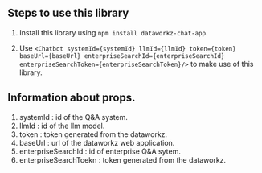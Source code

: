 ## Steps to use this library
1. Install this library using `npm install dataworkz-chat-app`.

2. Use `<Chatbot systemId={systemId} llmId={llmId} token={token} baseUrl={baseUrl} enterpriseSearchId={enterpriseSearchId} enterpriseSearchToken={enterpriseSearchToken}/>` to make use of this library.

## Information about props.

1. systemId : id of the Q&A system.
2. llmId : id of the llm model.
3. token : token generated from the dataworkz.
4. baseUrl : url of the dataworkz web application.
5. enterpriseSearchId : id of enterprise Q&A sytem.
6. enterpriseSearchToekn : token generated from the dataworkz.


